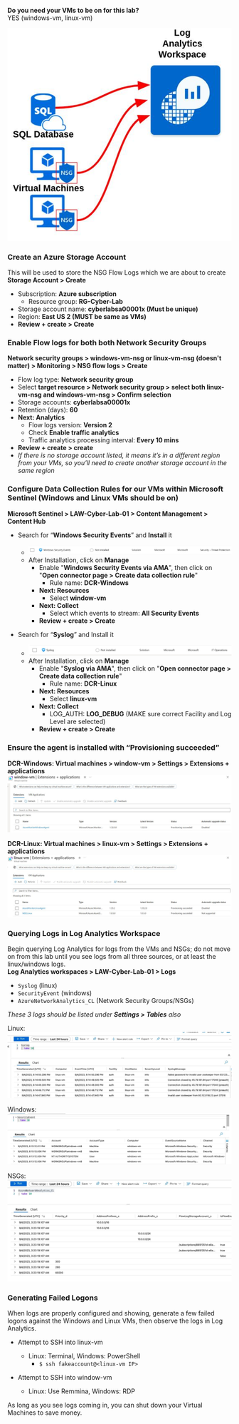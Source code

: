 **Do you need your VMs to be on for this lab?**  
YES (windows-vm, linux-vm)

![|538](images/250221T10-04-40-3jgvxo.jpg)
### Create an Azure Storage Account
This will be used to store the NSG Flow Logs which we are about to create
**Storage Account > Create**
- Subscription: **Azure subscription**
	- Resource group: **RG-Cyber-Lab**
- Storage account name: **cyberlabsa00001x (Must be unique)**
- Region: **East US 2 (MUST be same as VMs)**
- **Review + create > Create**
### Enable Flow logs for both both Network Security Groups 
**Network security groups > windows-vm-nsg or linux-vm-nsg (doesn't matter) > Monitoring > NSG flow logs > Create**
- Flow log type: **Network security group**
- Select **target resource > Network security group > select both linux-vm-nsg and windows-vm-nsg > Confirm selection**
- Storage accounts: **cyberlabsa00001x**
- Retention (days): **60**
- **Next: Analytics**
	- Flow logs version: **Version 2**
	- Check **Enable traffic analytics**
	- Traffic analytics processing interval: **Every 10 mins**
- **Review + create > create**
- *If there is no storage account listed, it means it’s in a different region from your VMs, so you’ll need to create another storage account in the same region*
### Configure Data Collection Rules for our VMs within Microsoft Sentinel (Windows and Linux VMs should be on)
**Microsoft Sentinel > LAW-Cyber-Lab-01 > Content Management > Content Hub**
- Search for “**Windows Security Events**” and **Install** it
	- ![|660](images/250211T18-53-10-drpgf8.jpg)
	- After Installation, click on **Manage**
		- Enable "**Windows Security Events via AMA**", then click on "**Open connector page > Create data collection rule**"
			- Rule name: **DCR-Windows**
		- **Next: Resources**
			- Select **window-vm**
		- **Next: Collect**
			- Select which events to stream: **All Security Events**
		- **Review + create > Create**
  
- Search for “**Syslog**” and Install it
	- ![|660](images/250211T18-55-42-414t77.jpg)
	- After Installation, click on **Manage**
		- Enable "**Syslog via AMA**", then click on "**Open connector page > Create data collection rule**"
			- Rule name: **DCR-Linux**
		- **Next: Resources**
			- Select **linux-vm**
		- **Next: Collect**
			- LOG_AUTH: **LOG_DEBUG** (MAKE sure correct Facility and Log Level are selected)
		- **Review + create > Create**
###  Ensure the agent is installed with “Provisioning succeeded”
**DCR-Windows: Virtual machines > window-vm > Settings > Extensions + applications**
![|660](images/250212T12-05-06-hcrigr.jpg)

**DCR-Linux: Virtual machines > linux-vm > Settings > Extensions + applications**
![|639](images/250212T12-16-23-r9op97.jpg)
### Querying Logs in Log Analytics Workspace
Begin querying Log Analytics for logs from the VMs and NSGs; do not move on from this lab until you see logs from all three sources, or at least the linux/windows logs.  
**Log Analytics workspaces > LAW-Cyber-Lab-01 > Logs**
- `Syslog` (linux)
- `SecurityEvent` (windows)
- `AzureNetworkAnalytics_CL` (Network Security Groups/NSGs)
  
*These 3 logs should be listed under **Settings > Tables** also*
  
Linux:
![|717](images/250211T18-56-32-0i5c9h.jpg)
  
Windows:
![|717](images/250211T18-56-39-s4p9m6.jpg)
  
NSGs:
![|717](images/250211T18-56-46-sc9cps.jpg)
  
### Generating Failed Logons
When logs are properly configured and showing, generate a few failed logons against the Windows and Linux VMs, then observe the logs in Log Analytics.
- Attempt to SSH into linux-vm
	- Linux: Terminal, Windows: PowerShell
		- `$ ssh fakeaccount@<linux-vm IP>`

- Attempt to SSH into window-vm
	- Linux: Use Remmina, Windows: RDP

As long as you see logs coming in, you can shut down your Virtual Machines to save money.